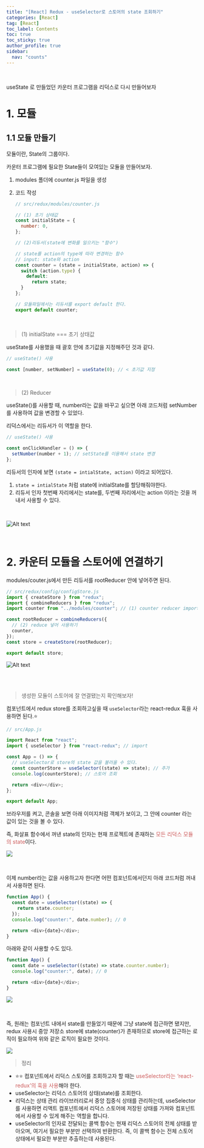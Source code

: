 ```yaml
---
title: "[React] Redux - useSelector로 스토어의 state 조회하기"
categories: [React]
tag: [React]
toc_label: Contents
toc: true
toc_sticky: true
author_profile: true
sidebar:
  nav: "counts"
---
```


<br>

useState 로 만들었던 카운터 프로그램을 리덕스로 다시 만들어보자

# 1. 모듈

## 1.1 모듈 만들기

모듈이란, State의 그룹이다.

카운터 프로그램에 필요한 State들이 모여있는 모듈을 만들어보자.

1. modules 폴더에 counter.js 파일을 생성
2. 코드 작성

   ```js
   // src/redux/modules/counter.js

   // (1) 초기 상태값
   const initialState = {
     number: 0,
   };

   // (2)리듀서(state에 변화를 일으키는 "함수")

   // state를 action의 type에 따라 변경하는 함수
   // input: state와 action
   const counter = (state = initialState, action) => {
     switch (action.type) {
       default:
         return state;
     }
   };

   // 모듈파일에서는 리듀서를 export default 한다.
   export default counter;
   ```

<br>

> (1) initialState === 초기 상태값

useState를 사용했을 때 괄호 안에 초기값을 지정해주던 것과 같다.

```js
// useState() 사용

const [number, setNumber] = useState(0); // < 초기값 지정
```

<br>

> (2) Reducer

useState()를 사용할 때, number라는 값을 바꾸고 싶으면 아래 코드처럼 setNumber를 사용하여 값을 변경할 수 있었다.

리덕스에서는 리듀서가 이 역할을 한다.

```js
// useState() 사용

const onClickHandler = () => {
  setNumber(number + 1); // setState를 이용해서 state 변경
};
```

리듀서의 인자에 보면 `(state = intialState, action)` 이라고 되어있다.

1. `state = intialState` 처럼 state에 initialState를 할당해줘야한다.
2. 리듀서 인자 첫번째 자리에서는 state를, 두번째 자리에서는 action 이라는 것을 꺼내서 사용할 수 있다.

<br>

![Alt text](../../../assets/images/2024/Reducer.png)

<br>

# 2. 카운터 모듈을 스토어에 연결하기

modules/couter.js에서 만든 리듀서를 rootReducer 안에 넣어주면 된다.

```jsx
// src/redux/config/configStore.js
import { createStore } from "redux";
import { combineReducers } from "redux";
import counter from "../modules/counter"; // (1) counter reducer import

const rootReducer = combineReducers({
  // (2) reduce 넣어 사용하기
  counter,
});
const store = createStore(rootReducer);

export default store;
```

![Alt text](<../../../assets/images/2024/모듈과 스토어 연결하기.png>)

<br><br>

> 생성한 모듈이 스토어에 잘 연결됐는지 확인해보자!

컴포넌트에서 redux store를 조회하고싶을 때 `useSelector`라는 react-redux 훅을 사용하면 된다.⭐

```js
// src/App.js

import React from "react";
import { useSelector } from "react-redux"; // import

const App = () => {
  // useSelector로 store의 state 값을 불러올 수 있다.
  const counterStore = useSelector((state) => state); // 추가
  console.log(counterStore); // 스토어 조회

  return <div></div>;
};

export default App;
```

브라우저를 켜고, 콘솔을 보면 아래 이미지처럼 객체가 보이고, 그 안에 counter 라는 값이 있는 것을 볼 수 있다.

즉, 화살표 함수에서 꺼낸 state의 인자는 현재 프로젝트에 존재하는 <span style="color:indianred">모든 리덕스 모듈의 state</span>이다.

![](/assets/images/2024/2024-01-29-15-26-26.png)

<br>

이제 number라는 값을 사용하고자 한다면 어떤 컴포넌트에서던지 아래 코드처럼 꺼내서 사용하면 된다.

```js
function App() {
  const date = useSelector((state) => {
    return state.counter;
  });
  console.log("counter:", date.number); // 0

  return <div>{date}</div>;
}
```

아래와 같이 사용할 수도 있다.

```js
function App() {
  const date = useSelector((state) => state.counter.number);
  console.log("counter:", date); // 0

  return <div>{date}</div>;
}
```

![](/assets/images/2024/2024-01-29-15-30-55.png)

<br>

즉, 원래는 컴포넌트 내에서 state를 만들었기 때문에 그냥 state에 접근하면 됐지만, redux 사용시 중앙 저장소 store에 state(counter)가 존재하므로 store에 접근하는 로직이 필요하여 위와 같은 로직이 필요한 것이다.

![](/assets/images/2024/2024-01-29-15-41-09.png)

> 정리

- ⭐⭐ 컴포넌트에서 리덕스 스토어를 조회하고자 할 때는 <span style="color:indianred">useSelector라는 ‘react-redux’의 훅을 사용</span>해야 한다.
- useSelector는 리덕스 스토어의 상태(state)를 조회한다.
- 리덕스는 상태 관리 라이브러리로서 중앙 집중식 상태를 관리하는데, useSelector를 사용하면 리액트 컴포넌트에서 리덕스 스토어에 저장된 상태를 가져와 컴포넌트에서 사용할 수 있게 해주는 역할을 합니다.
- useSelector의 인자로 전달되는 콜백 함수는 현재 리덕스 스토어의 전체 상태를 받아오며, 여기서 필요한 부분만 선택하여 반환한다. 즉, 이 콜백 함수는 전체 스토어 상태에서 필요한 부분만 추출하는데 사용된다.

<br>
